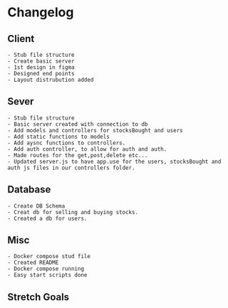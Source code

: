# Changelog

## Client

    - Stub file structure
    - Create basic server
    - 1st design in figma
    - Designed end points
    - Layout distrubution added

## Sever

    - Stub file structure
    - Basic server created with connection to db
    - Add models and controllers for stocksBought and users
    - Add static functions to models
    - Add aysnc functions to controllers.
    - Add auth controller, to allow for auth and auth.
    - Made routes for the get,post,delete etc...
    - Updated server.js to have app.use for the users, stocksBought and auth js files in our controllers folder.

## Database

    - Create DB Schema
    - Creat db for selling and buying stocks.
    - Created a db for users.

## Misc

    - Docker compose stud file
    - Created README
    - Docker compose running
    - Easy start scripts done

## Stretch Goals
